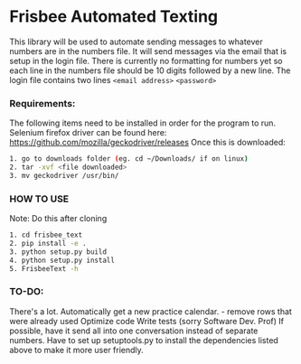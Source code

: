 # Frisbee Automated Texting

This library will be used to automate sending messages
to whatever numbers are in the numbers file. It will
send messages via the email that is setup in the login
file. There is currently no formatting for numbers yet
so each line in the numbers file should be 10 digits
followed by a new line. The login file contains two lines
`<email address>`
`<password>`

### Requirements:
The following items need to be installed in order for the program to run.
Selenium firefox driver can be found here: https://github.com/mozilla/geckodriver/releases
Once this is downloaded:
```bash
1. go to downloads folder (eg. cd ~/Downloads/ if on linux)
2. tar -xvf <file downloaded>
3. mv geckodriver /usr/bin/
```

### HOW TO USE
Note: Do this after cloning
```bash
1. cd frisbee_text
2. pip install -e .
3. python setup.py build
4. python setup.py install
5. FrisbeeText -h
```


### TO-DO:

There's a lot.
Automatically get a new practice calendar.
    - remove rows that were already used
Optimize code
Write tests (sorry Software Dev. Prof)
If possible, have it send all into one conversation instead of separate numbers.
Have to set up setuptools.py to install the dependencies listed above to make
it more user friendly.